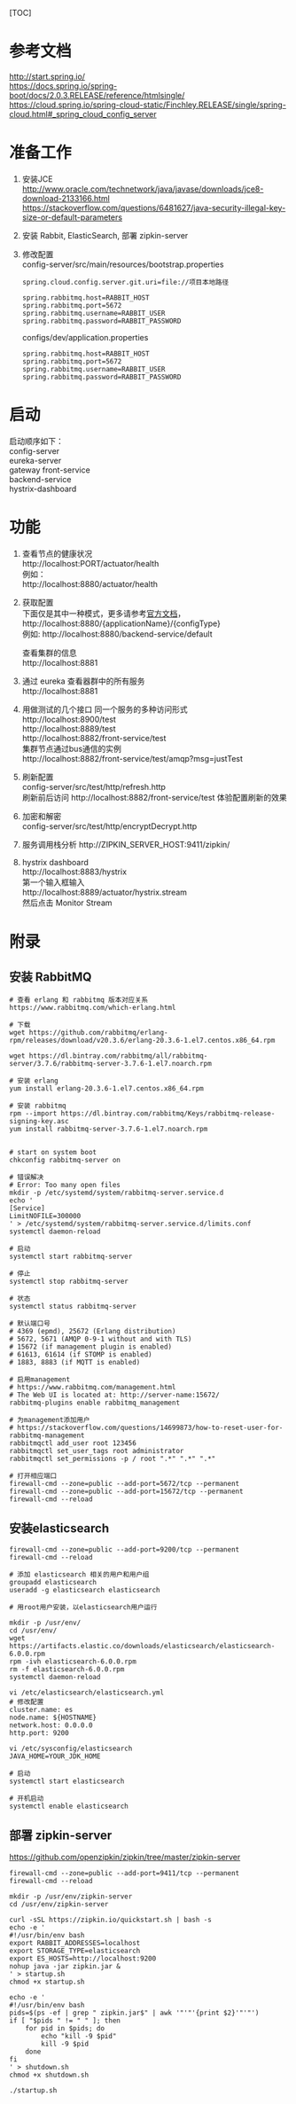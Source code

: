 [TOC]

# 参考文档
http://start.spring.io/  
https://docs.spring.io/spring-boot/docs/2.0.3.RELEASE/reference/htmlsingle/  
https://cloud.spring.io/spring-cloud-static/Finchley.RELEASE/single/spring-cloud.html#_spring_cloud_config_server  

# 准备工作
1. 安装JCE  
    http://www.oracle.com/technetwork/java/javase/downloads/jce8-download-2133166.html  
    https://stackoverflow.com/questions/6481627/java-security-illegal-key-size-or-default-parameters  

2. 安装 Rabbit, ElasticSearch, 部署 zipkin-server    

3. 修改配置  
    config-server/src/main/resources/bootstrap.properties  
    ```
    spring.cloud.config.server.git.uri=file://项目本地路径
    
    spring.rabbitmq.host=RABBIT_HOST
    spring.rabbitmq.port=5672
    spring.rabbitmq.username=RABBIT_USER
    spring.rabbitmq.password=RABBIT_PASSWORD
    ```
    configs/dev/application.properties
    ```
    spring.rabbitmq.host=RABBIT_HOST
    spring.rabbitmq.port=5672
    spring.rabbitmq.username=RABBIT_USER
    spring.rabbitmq.password=RABBIT_PASSWORD
    ```
    
# 启动
启动顺序如下：  
config-server  
eureka-server  
gateway
front-service  
backend-service  
hystrix-dashboard  

# 功能
1. 查看节点的健康状况  
    http://localhost:PORT/actuator/health  
    例如：  
    http://localhost:8880/actuator/health  

2. 获取配置  
    下面仅是其中一种模式，更多请参考[官方文档](https://cloud.spring.io/spring-cloud-static/Finchley.RELEASE/single/spring-cloud.html#_quick_start)，  
    http://localhost:8880/{applicationName}/{configType}    
    例如:
    http://localhost:8880/backend-service/default  
    
    查看集群的信息  
    http://localhost:8881  
    
3. 通过 eureka 查看器群中的所有服务      
    http://localhost:8881    
    
4. 用做测试的几个接口
    同一个服务的多种访问形式    
    http://localhost:8900/test  
    http://localhost:8889/test  
    http://localhost:8882/front-service/test  
    集群节点通过bus通信的实例    
    http://localhost:8882/front-service/test/amqp?msg=justTest    
    
5. 刷新配置  
    config-server/src/test/http/refresh.http  
    刷新前后访问 http://localhost:8882/front-service/test 体验配置刷新的效果  
    
6. 加密和解密  
    config-server/src/test/http/encryptDecrypt.http
    
7. 服务调用栈分析
    http://ZIPKIN_SERVER_HOST:9411/zipkin/      
            
8. hystrix dashboard  
    http://localhost:8883/hystrix  
    第一个输入框输入  
    http://localhost:8889/actuator/hystrix.stream  
    然后点击 Monitor Stream  
    
    
# 附录
## 安装 RabbitMQ
```
# 查看 erlang 和 rabbitmq 版本对应关系
https://www.rabbitmq.com/which-erlang.html  

# 下载
wget https://github.com/rabbitmq/erlang-rpm/releases/download/v20.3.6/erlang-20.3.6-1.el7.centos.x86_64.rpm

wget https://dl.bintray.com/rabbitmq/all/rabbitmq-server/3.7.6/rabbitmq-server-3.7.6-1.el7.noarch.rpm  

# 安装 erlang
yum install erlang-20.3.6-1.el7.centos.x86_64.rpm 

# 安装 rabbitmq
rpm --import https://dl.bintray.com/rabbitmq/Keys/rabbitmq-release-signing-key.asc  
yum install rabbitmq-server-3.7.6-1.el7.noarch.rpm    


# start on system boot
chkconfig rabbitmq-server on

# 错误解决
# Error: Too many open files
mkdir -p /etc/systemd/system/rabbitmq-server.service.d
echo '
[Service]
LimitNOFILE=300000
' > /etc/systemd/system/rabbitmq-server.service.d/limits.conf
systemctl daemon-reload

# 启动
systemctl start rabbitmq-server

# 停止
systemctl stop rabbitmq-server

# 状态
systemctl status rabbitmq-server

# 默认端口号
# 4369 (epmd), 25672 (Erlang distribution)
# 5672, 5671 (AMQP 0-9-1 without and with TLS)
# 15672 (if management plugin is enabled)
# 61613, 61614 (if STOMP is enabled)
# 1883, 8883 (if MQTT is enabled)

# 启用management
# https://www.rabbitmq.com/management.html  
# The Web UI is located at: http://server-name:15672/
rabbitmq-plugins enable rabbitmq_management

# 为management添加用户
# https://stackoverflow.com/questions/14699873/how-to-reset-user-for-rabbitmq-management
rabbitmqctl add_user root 123456
rabbitmqctl set_user_tags root administrator
rabbitmqctl set_permissions -p / root ".*" ".*" ".*"

# 打开相应端口
firewall-cmd --zone=public --add-port=5672/tcp --permanent
firewall-cmd --zone=public --add-port=15672/tcp --permanent
firewall-cmd --reload
```

## 安装elasticsearch
```
firewall-cmd --zone=public --add-port=9200/tcp --permanent
firewall-cmd --reload

# 添加 elasticsearch 相关的用户和用户组
groupadd elasticsearch
useradd -g elasticsearch elasticsearch

# 用root用户安装，以elasticsearch用户运行

mkdir -p /usr/env/
cd /usr/env/
wget https://artifacts.elastic.co/downloads/elasticsearch/elasticsearch-6.0.0.rpm
rpm -ivh elasticsearch-6.0.0.rpm
rm -f elasticsearch-6.0.0.rpm
systemctl daemon-reload

vi /etc/elasticsearch/elasticsearch.yml
# 修改配置
cluster.name: es
node.name: ${HOSTNAME}
network.host: 0.0.0.0
http.port: 9200

vi /etc/sysconfig/elasticsearch
JAVA_HOME=YOUR_JDK_HOME

# 启动
systemctl start elasticsearch

# 开机启动
systemctl enable elasticsearch
```

## 部署 zipkin-server  
https://github.com/openzipkin/zipkin/tree/master/zipkin-server  
```
firewall-cmd --zone=public --add-port=9411/tcp --permanent
firewall-cmd --reload

mkdir -p /usr/env/zipkin-server
cd /usr/env/zipkin-server

curl -sSL https://zipkin.io/quickstart.sh | bash -s
echo -e '
#!/usr/bin/env bash
export RABBIT_ADDRESSES=localhost
export STORAGE_TYPE=elasticsearch 
export ES_HOSTS=http://localhost:9200
nohup java -jar zipkin.jar &
' > startup.sh
chmod +x startup.sh

echo -e '
#!/usr/bin/env bash
pids=$(ps -ef | grep " zipkin.jar$" | awk '"'"'{print $2}'"'"')
if [ "$pids " != " " ]; then
    for pid in $pids; do
        echo "kill -9 $pid"
        kill -9 $pid
    done
fi
' > shutdown.sh
chmod +x shutdown.sh

./startup.sh
```
